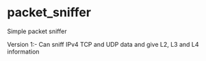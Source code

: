 # packet_sniffer
Simple packet sniffer


Version 1:-
Can sniff IPv4 TCP and UDP data and give L2, L3 and L4 information
